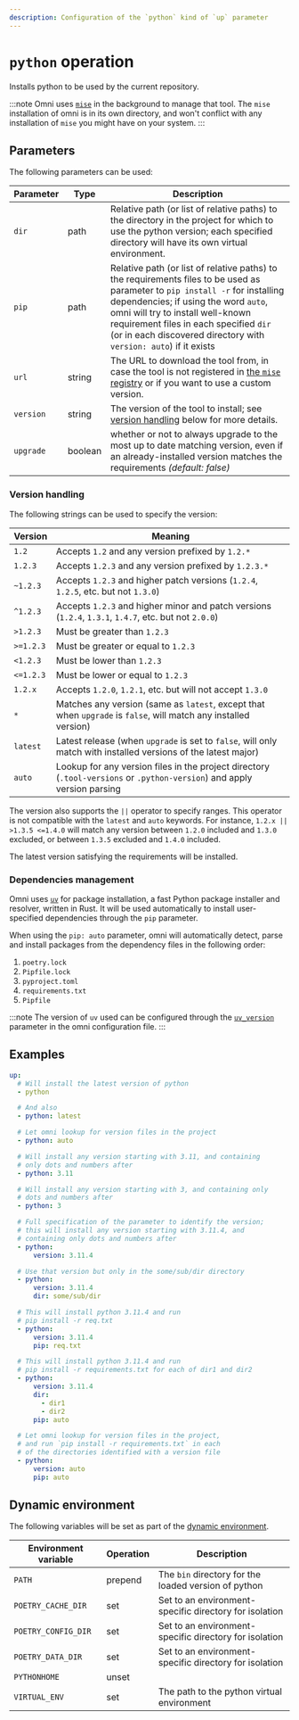 ```yaml
---
description: Configuration of the `python` kind of `up` parameter
---
```


# `python` operation

Installs python to be used by the current repository.

:::note
Omni uses [`mise`](https://mise.jdx.dev/) in the background to manage that tool. The `mise` installation of omni is in its own directory, and won't conflict with any installation of `mise` you might have on your system.
:::

## Parameters

The following parameters can be used:

| Parameter        | Type      | Description                                           |
|------------------|-----------|-------------------------------------------------------|
| `dir` | path | Relative path (or list of relative paths) to the directory in the project for which to use the python version; each specified directory will have its own virtual environment. |
| `pip` | path | Relative path (or list of relative paths) to the requirements files to be used as parameter to `pip install -r` for installing dependencies; if using the word `auto`, omni will try to install well-known requirement files in each specified `dir` (or in each discovered directory with `version: auto`) if it exists |
| `url` | string | The URL to download the tool from, in case the tool is not registered in [the `mise` registry](https://github.com/jdx/mise/blob/main/registry.toml) or if you want to use a custom version. |
| `version` | string | The version of the tool to install; see [version handling](#version-handling) below for more details. |
| `upgrade` | boolean | whether or not to always upgrade to the most up to date matching version, even if an already-installed version matches the requirements *(default: false)* |

### Version handling

The following strings can be used to specify the version:

| Version | Meaning |
|---------|---------|
| `1.2`     | Accepts `1.2` and any version prefixed by `1.2.*` |
| `1.2.3`   | Accepts `1.2.3` and any version prefixed by `1.2.3.*` |
| `~1.2.3`  | Accepts `1.2.3` and higher patch versions (`1.2.4`, `1.2.5`, etc. but not `1.3.0`) |
| `^1.2.3`  | Accepts `1.2.3` and higher minor and patch versions (`1.2.4`, `1.3.1`, `1.4.7`, etc. but not `2.0.0`) |
| `>1.2.3`  | Must be greater than `1.2.3` |
| `>=1.2.3` | Must be greater or equal to `1.2.3` |
| `<1.2.3`  | Must be lower than `1.2.3` |
| `<=1.2.3` | Must be lower or equal to `1.2.3` |
| `1.2.x`   | Accepts `1.2.0`, `1.2.1`, etc. but will not accept `1.3.0` |
| `*`       | Matches any version (same as `latest`, except that when `upgrade` is `false`, will match any installed version) |
| `latest`  | Latest release (when `upgrade` is set to `false`, will only match with installed versions of the latest major) |
| `auto`    | Lookup for any version files in the project directory (`.tool-versions` or `.python-version`) and apply version parsing |

The version also supports the `||` operator to specify ranges. This operator is not compatible with the `latest` and `auto` keywords. For instance, `1.2.x || >1.3.5 <=1.4.0` will match any version between `1.2.0` included and `1.3.0` excluded, or between `1.3.5` excluded and `1.4.0` included.

The latest version satisfying the requirements will be installed.

### Dependencies management

Omni uses [`uv`](https://github.com/astral-sh/uv) for package installation, a fast Python package installer and resolver, written in Rust. It will be used automatically to install user-specified dependencies through the `pip` parameter.

When using the `pip: auto` parameter, omni will automatically detect, parse and install packages from the dependency files in the following order:
1. `poetry.lock`
2. `Pipfile.lock`
3. `pyproject.toml`
4. `requirements.txt`
5. `Pipfile`

:::note
The version of `uv` used can be configured through the [`uv_version`](/reference/configuration/parameters/up_command) parameter in the omni configuration file.
:::

## Examples

```yaml
up:
  # Will install the latest version of python
  - python

  # And also
  - python: latest

  # Let omni lookup for version files in the project
  - python: auto

  # Will install any version starting with 3.11, and containing
  # only dots and numbers after
  - python: 3.11

  # Will install any version starting with 3, and containing only
  # dots and numbers after
  - python: 3

  # Full specification of the parameter to identify the version;
  # this will install any version starting with 3.11.4, and
  # containing only dots and numbers after
  - python:
      version: 3.11.4

  # Use that version but only in the some/sub/dir directory
  - python:
      version: 3.11.4
      dir: some/sub/dir

  # This will install python 3.11.4 and run
  # pip install -r req.txt
  - python:
      version: 3.11.4
      pip: req.txt

  # This will install python 3.11.4 and run
  # pip install -r requirements.txt for each of dir1 and dir2
  - python:
      version: 3.11.4
      dir:
        - dir1
        - dir2
      pip: auto

  # Let omni lookup for version files in the project,
  # and run `pip install -r requirements.txt` in each
  # of the directories identified with a version file
  - python:
      version: auto
      pip: auto
```

## Dynamic environment

The following variables will be set as part of the [dynamic environment](/reference/dynamic-environment).

| Environment variable | Operation | Description |
|----------------------|-----------|-------------|
| `PATH` | prepend | The `bin` directory for the loaded version of python |
| `POETRY_CACHE_DIR` | set | Set to an environment-specific directory for isolation |
| `POETRY_CONFIG_DIR` | set | Set to an environment-specific directory for isolation |
| `POETRY_DATA_DIR` | set | Set to an environment-specific directory for isolation |
| `PYTHONHOME` | unset | |
| `VIRTUAL_ENV` | set | The path to the python virtual environment |
